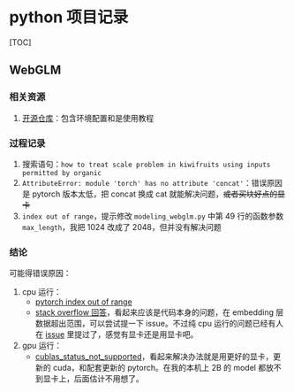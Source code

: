 # python 项目记录

[TOC]

## WebGLM

### 相关资源

1. [开源仓库](https://github.com/THUDM/WebGLM#prepare-serpapi-key)：包含环境配置和是使用教程

### 过程记录

1. 搜索语句：`how to treat scale problem in kiwifruits using inputs permitted by organic`
1. `AttributeError: module 'torch' has no attribute 'concat'`：错误原因是 pytorch 版本太低，把 concat 换成 cat 就能解决问题，~~或者买块好点的显卡~~
1. `index out of range`，提示修改 `modeling_webglm.py` 中第 49 行的函数参数 `max_length`，我把 1024 改成了 2048，但并没有解决问题

### 结论

可能得错误原因：
1. cpu 运行：
    - [pytorch index out of range](https://blog.csdn.net/qq_32743513/article/details/109959952)
    - [stack overflow 回答](https://stackoverflow.com/questions/62081155/pytorch-indexerror-index-out-of-range-in-self-how-to-solve)，看起来应该是代码本身的问题，在 embedding 层数据超出范围，可以尝试提一下 issue。不过纯 cpu 运行的问题已经有人在 [issue](https://github.com/THUDM/WebGLM/issues/46) 里提过了，感觉有显卡还是用显卡吧。
2. gpu 运行：
    - [cublas_status_not_supported](https://github.com/pytorch/pytorch/issues/94294)，看起来解决办法就是用更好的显卡，更新的 cuda，和配套更新的 pytorch。在我的本机上 2B 的 model 都放不到显卡上，后面估计不用想了。